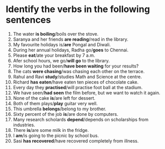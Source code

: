 # Identify the verbs in the following sentences

1. The water **is boiling**/boils over the stove.
2. Saranya and her friends **are reading**/read in the library.
3. My favourite holidays is/**are** Pongal and Diwali.
4. During her annual holidays, Radha go/**goes** to Chennai.
5. Please **eat**/ate your breakfast by 7 a.m.
6. Afer school hours, we go/**will go** to the library.
7. How long you had been/**have been waiting** for your results?
8. The cats **were chasing**/was chasing each other on the terrace. 
9. Rahul and Ravi **study**/studies Math and Science at the centre.
10. Richard **has eaten**/have eaten ten pieces of chocolate cake.
11. Every day they **practised**/will practise foot ball at the stadium.
12. We have seen/**had seen** the film before, but we want to watch it again.
13. None of the cake **is**/are left for dessert.
14. Both of them plays/**play** guitar very well. 
15. This umbrella **belongs**/belong to my brother.
16. Sixty percent of the job **is**/are done by computers.
17. Many research scholards **depend**/depends on scholarships from industries.
18. There **is**/are some milk in the fridge.
19. I **am**/is going to the picnic by school bus.
20. Sasi **has recovered**/have recovered completely from illness.
